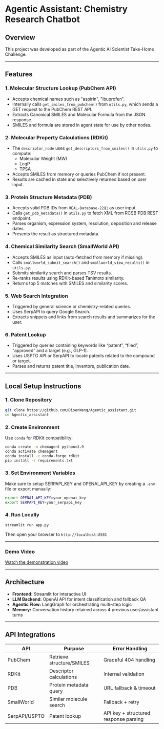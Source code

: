 # Agentic Assistant: Chemistry Research Chatbot

## Overview

This project was developed as part of the Agentic AI Scientist Take-Home Challenge.

---

## Features

### 1. **Molecular Structure Lookup (PubChem API)**
- Accepts chemical names such as "aspirin", "ibuprofen".
- Internally calls `get_smiles_from_pubchem()` from `utils.py`, which sends a GET request to the PubChem REST API.
- Extracts Canonical SMILES and Molecular Formula from the JSON response.
- SMILES and formula are stored in agent state for use by other nodes.

### 2. **Molecular Property Calculations (RDKit)**
- The `descriptor_node` uses `get_descriptors_from_smiles()` in `utils.py` to compute:
  - Molecular Weight (MW)
  - LogP
  - TPSA
- Accepts SMILES from memory or queries PubChem if not present.
- Results are cached in state and selectively returned based on user input.

### 3. **Protein Structure Metadata (PDB)**
- Accepts valid PDB IDs from `REAL-Database-22Q1` as user input.
- Calls `get_pdb_metadata()` in `utils.py` to fetch XML from RCSB PDB REST endpoint.
- Parses organism, expression system, resolution, deposition and release dates.
- Presents the result as structured metadata.

### 4. **Chemical Similarity Search (SmallWorld API)**
- Accepts SMILES as input (auto-fetched from memory if missing).
- Calls `smallworld_submit_search()` and `smallworld_view_results()` in `utils.py`.
- Submits similarity search and parses TSV results.
- Re-ranks results using RDKit-based Tanimoto similarity.
- Returns top 5 matches with SMILES and similarity scores.

### 5. **Web Search Integration**
- Triggered by general science or chemistry-related queries.
- Uses SerpAPI to query Google Search.
- Extracts snippets and links from search results and summarizes for the user.

### 6. **Patent Lookup**
- Triggered by queries containing keywords like “patent”, “filed”, “approved” and a target (e.g., GLP-1).
- Uses USPTO API or SerpAPI to locate patents related to the compound or target.
- Parses and returns patent title, inventors, publication date.

---

## Local Setup Instructions

### 1. Clone Repository
```bash
git clone https://github.com/DisenWang/Agentic_assistant.git
cd Agentic_assistant
```

### 2. Create Environment
Use `conda` for RDKit compatibility:
```bash
conda create -n chemagent python=3.9
conda activate chemagent
conda install -c conda-forge rdkit
pip install -r requirements.txt
```

### 3. Set Environment Variables
Make sure to setup SERPAPI_KEY and OPENAI_API_KEY by creating a `.env` file or export manually:
```bash
export OPENAI_API_KEY=your_openai_key
export SERPAPI_KEY=your_serpapi_key
```

### 4. Run Locally
```bash
streamlit run app.py
```
Then open your browser to `http://localhost:8501`

---

### Demo Video  
[Watch the demonstration video](https://youtu.be/rNmm7dYg5FY)

---

## Architecture

- **Frontend:** Streamlit for interactive UI
- **LLM Backend:** OpenAI API for intent classification and fallback QA
- **Agentic Flow:** LangGraph for orchestrating multi-step logic
- **Memory:** Conversation history retained across 4 previous user/assistant turns

---

## API Integrations

| API         | Purpose                                 | Error Handling        |
|-------------|-----------------------------------------|------------------------|
| PubChem     | Retrieve structure/SMILES               | Graceful 404 handling  |
| RDKit       | Descriptor calculations                 | Internal validation    |
| PDB         | Protein metadata query                  | URL fallback & timeout |
| SmallWorld  | Similar molecule search                 | Fallback + retry       |
| SerpAPI/USPTO | Patent lookup                         | API key + structured response parsing |

